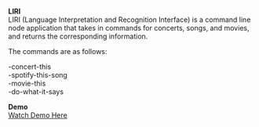 **LIRI**
<br />
LIRI (Language Interpretation and Recognition Interface) is a command line node application that takes in commands for concerts, songs, and movies, and returns the corresponding information.
<br />

The commands are as follows:
<br />

-concert-this <br />
-spotify-this-song<br />
-movie-this <br />
-do-what-it-says<br />

**Demo** <br />
[Watch Demo Here](https://drive.google.com/file/d/1idhgYS6XHHiXKxaSUxiV0mqILjpk3VMM/view?usp=sharing)